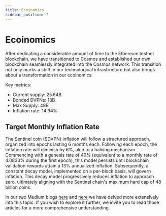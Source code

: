 ```yaml
---
title: Ecoinomics
sidebar_position: 2
---
```


# Ecoinomics

After dedicating a considerable amount of time to the Ethereum testnet blockchain, we have transitioned to Cosmos and established our own blockchain seamlessly integrated into the Cosmos network. This transition not only marks a shift in our technological infrastructure but also brings about a transformation in our ecoinomics.

Key metrics:
- Current supply: 25.64B
- Bonded DVPNs: 18B
- Max Supply: 48B
- Inflation rate: 14.94%

## Target Monthly Inflation Rate

The Sentinel coin ($DVPN) inflation will follow a structured approach, organized into epochs lasting 6 months each. Following each epoch, the inflation rate will diminish by 6%, akin to a halving mechanism. Commencing with a genesis rate of 49% (equivalent to a monthly rate of 4.0833% during the first epoch), this model persists until blockchain validation rewards attain a 13% annualized inflation. Subsequently, a constant decay model, implemented on a per-block basis, will govern inflation. This decay model progressively reduces inflation to approach zero, ultimately aligning with the Sentinel chain's maximum hard cap of 48 billion coins.

In our two Medium blogs [here](https://medium.com/sentinel/sentinels-next-chapter-the-path-to-dvpn-mass-adoption-5d8a0b2afaba) and [here](https://medium.com/sentinel/brief-on-sentinels-new-mainnet-token-economics-303e7250adf5) we have delved more extensively into this topic. If you wish to explore it further, we invite you to read those articles for a more comprehensive understanding.
